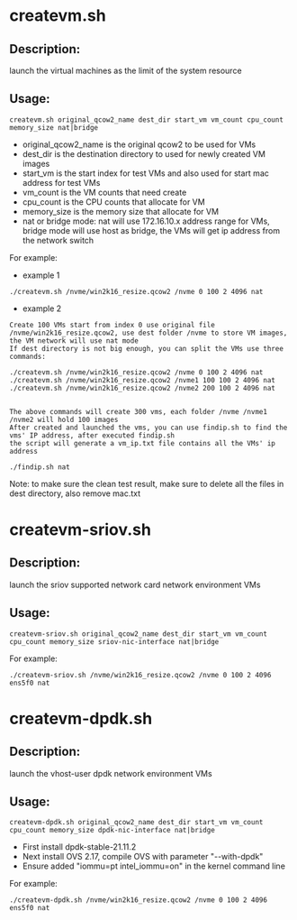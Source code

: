 # createvm.sh
## Description:
launch the virtual machines as the limit of the system resource
## Usage:
```
createvm.sh original_qcow2_name dest_dir start_vm vm_count cpu_count memory_size nat|bridge
```
- original_qcow2_name is the original qcow2 to be used for VMs
- dest_dir is the destination directory to used for newly created VM images
- start_vm is the start index for test VMs and also used for start mac address for test VMs
- vm_count is the VM counts that need create
- cpu_count is the CPU counts that allocate for VM
- memory_size is the memory size that allocate for VM
- nat or bridge mode: nat will use 172.16.10.x address range for VMs, bridge mode will use host as bridge, the VMs will get ip address from the network switch

For example:
- example 1
```
./createvm.sh /nvme/win2k16_resize.qcow2 /nvme 0 100 2 4096 nat
```
- example 2

```
Create 100 VMs start from index 0 use original file /nvme/win2k16_resize.qcow2, use dest folder /nvme to store VM images, the VM network will use nat mode
If dest directory is not big enough, you can split the VMs use three commands:

./createvm.sh /nvme/win2k16_resize.qcow2 /nvme 0 100 2 4096 nat
./createvm.sh /nvme/win2k16_resize.qcow2 /nvme1 100 100 2 4096 nat
./createvm.sh /nvme/win2k16_resize.qcow2 /nvme2 200 100 2 4096 nat


The above commands will create 300 vms, each folder /nvme /nvme1 /nvme2 will hold 100 images
After created and launched the vms, you can use findip.sh to find the vms' IP address, after executed findip.sh
the script will generate a vm_ip.txt file contains all the VMs' ip address

./findip.sh nat

```
Note: to make sure the clean test result, make sure to delete all the files in dest directory, also remove mac.txt

# createvm-sriov.sh
## Description:
launch the sriov supported network card network environment VMs
## Usage:
```
createvm-sriov.sh original_qcow2_name dest_dir start_vm vm_count cpu_count memory_size sriov-nic-interface nat|bridge
```
For example:
```
./createvm-sriov.sh /nvme/win2k16_resize.qcow2 /nvme 0 100 2 4096 ens5f0 nat
```
# createvm-dpdk.sh
## Description:
launch the vhost-user dpdk network environment VMs
## Usage:
```
createvm-dpdk.sh original_qcow2_name dest_dir start_vm vm_count cpu_count memory_size dpdk-nic-interface nat|bridge
```
- First install dpdk-stable-21.11.2
- Next install OVS 2.17, compile OVS with parameter "--with-dpdk"
- Ensure added "iommu=pt intel_iommu=on" in the kernel command line

For example:
```
./createvm-dpdk.sh /nvme/win2k16_resize.qcow2 /nvme 0 100 2 4096 ens5f0 nat
```
